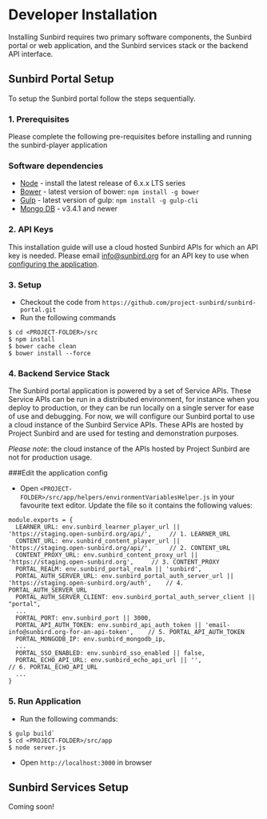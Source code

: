 # Developer Installation
Installing Sunbird requires two primary software components, the Sunbird portal or web application, and the Sunbird services stack or the backend API interface. 

## Sunbird Portal Setup
To setup the Sunbird portal follow the steps sequentially.

### 1. Prerequisites
Please complete the following pre-requisites before installing and running the sunbird-player application

### Software dependencies
* [Node](https://nodejs.org/en/download/) - install the latest release of 6.x.x LTS series
* [Bower](https://bower.io/#install-bower) - latest version of bower: `npm install -g bower`
* [Gulp](https://github.com/gulpjs/gulp/blob/master/docs/getting-started.md) - latest version of gulp: `npm install -g gulp-cli`
* [Mongo DB](https://www.mongodb.com/) - v3.4.1 and newer

### 2. API Keys
This installation guide will use a cloud hosted Sunbird APIs for which an API key is needed. Please email info@sunbird.org for an API key to use when [configuring the application](#edit-the-application-config).

### 3. Setup
* Checkout the code from `https://github.com/project-sunbird/sunbird-portal.git`
* Run the following commands
```
$ cd <PROJECT-FOLDER>/src
$ npm install
$ bower cache clean
$ bower install --force
```

### 4. Backend Service Stack
The Sunbird portal application is powered by a set of Service APIs. These Service APIs can be run in a distributed environment, for instance when you deploy to production, or they can be run locally on a single server for ease of use and debugging. For now, we will configure our Sunbird portal to use a cloud instance of the Sunbird Service APIs. These APIs are hosted by Project Sunbird and are used for testing and demonstration purposes. 

*Please note*: the cloud instance of the APIs hosted by Project Sunbird are not for production usage.

###Edit the application config
* Open `<PROJECT-FOLDER>/src/app/helpers/environmentVariablesHelper.js` in your favourite text editor. Update the file so it contains the following values:    
```
module.exports = {
  LEARNER_URL: env.sunbird_learner_player_url || 'https://staging.open-sunbird.org/api/',     // 1. LEARNER_URL
  CONTENT_URL: env.sunbird_content_player_url || 'https://staging.open-sunbird.org/api/',     // 2. CONTENT_URL
  CONTENT_PROXY_URL: env.sunbird_content_proxy_url || 'https://staging.open-sunbird.org',     // 3. CONTENT_PROXY
  PORTAL_REALM: env.sunbird_portal_realm || 'sunbird',
  PORTAL_AUTH_SERVER_URL: env.sunbird_portal_auth_server_url || 'https://staging.open-sunbird.org/auth',    // 4. PORTAL_AUTH_SERVER_URL
  PORTAL_AUTH_SERVER_CLIENT: env.sunbird_portal_auth_server_client || "portal",
  ...
  PORTAL_PORT: env.sunbird_port || 3000,
  PORTAL_API_AUTH_TOKEN: env.sunbird_api_auth_token || 'email-info@sunbird.org-for-an-api-token',    // 5. PORTAL_API_AUTH_TOKEN
  PORTAL_MONGODB_IP: env.sunbird_mongodb_ip,
  ...
  PORTAL_SSO_ENABLED: env.sunbird_sso_enabled || false,
  PORTAL_ECHO_API_URL: env.sunbird_echo_api_url || '',                                        // 6. PORTAL_ECHO_API_URL
  ...
}
```
### 5. Run Application
* Run the following commands:
```
$ gulp build`
$ cd <PROJECT-FOLDER>/src/app
$ node server.js
```
* Open `http://localhost:3000` in browser

## Sunbird Services Setup
Coming soon!
